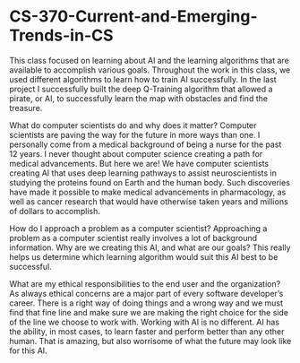 # CS-370-Current-and-Emerging-Trends-in-CS

This class focused on learning about AI and the learning algorithms that are available to accomplish various goals. Throughout the work in this class, we used different algorithms to learn how to train AI successfully. In the last project I successfully built the deep Q-Training algorithm that allowed a pirate, or AI, to successfully learn the map with obstacles and find the treasure. 

What do computer scientists do and why does it matter?
Computer scientists are paving the way for the future in more ways than one. I personally come from a medical background of being a nurse for the past 12 years. I never thought about computer science creating a path for medical advancements. But here we are! We have computer scientists creating AI that uses deep learning pathways to assist neuroscientists in studying the proteins found on Earth and the human body. Such discoveries have made it possible to make medical advancements in pharmacology, as well as cancer research that would have otherwise taken years and millions of dollars to accomplish.


How do I approach a problem as a computer scientist?
Approaching a problem as a computer scientist really involves a lot of background information. Why are we creating this AI, and what are our goals? This really helps us determine which learning algorithm would suit this AI best to be successful. 


What are my ethical responsibilities to the end user and the organization?
As always ethical concerns are a major part of every software developer’s career. There is a right way of doing things and a wrong way and we must find that fine line and make sure we are making the right choice for the side of the line we choose to work with. Working with AI is no different. AI has the ability, in most cases, to learn faster and perform better than any other human. That is amazing, but also worrisome of what the future may look like for this AI.

 
